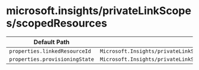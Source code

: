 # microsoft.insights/privateLinkScopes/scopedResources

| Default Path | Alias |
|---|---|
| `properties.linkedResourceId` | `Microsoft.Insights/privateLinkScopes/scopedResources/linkedResourceId` |
| `properties.provisioningState` | `Microsoft.Insights/privateLinkScopes/scopedResources/provisioningState` |

